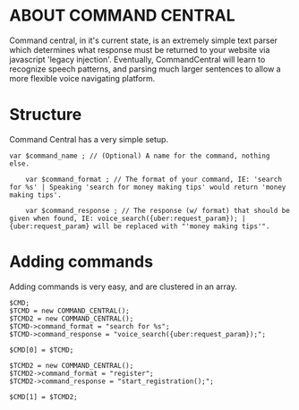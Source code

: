 # ABOUT COMMAND CENTRAL
  Command central, in it's current state, is an extremely simple text parser which determines what response must be returned to your website via javascript 'legacy injection'.
Eventually, CommandCentral will learn to recognize speech patterns, and parsing much larger sentences to allow a more flexible voice navigating platform.

# Structure
  Command Central has a very simple setup.
  
    var $command_name ; // (Optional) A name for the command, nothing else.
		
		var $command_format ; // The format of your command, IE: 'search for %s' | Speaking 'search for money making tips' would return 'money making tips'.
		
		var $command_response ;	// The response (w/ format) that should be given when found, IE: voice_search({uber:request_param}); | {uber:request_param} will be replaced with "'money making tips'".
		  
		  
# Adding commands
  Adding commands is very easy, and are clustered in an array.
  
    $CMD;
    $TCMD = new COMMAND_CENTRAL();
    $TCMD2 = new COMMAND_CENTRAL();
    $TCMD->command_format = "search for %s";
    $TCMD->command_response = "voice_search({uber:request_param});";
    
    $CMD[0] = $TCMD;
    
    $TCMD2 = new COMMAND_CENTRAL();
    $TCMD2->command_format = "register";
    $TCMD2->command_response = "start_registration();";
    
    $CMD[1] = $TCMD2;
